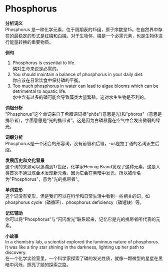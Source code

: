 # Phosphorus

**分析词义**  
Phosphorus 是一种化学元素，位于周期表的15组，原子序数是15。在自然界中存在的最稳定的形式是红磷和白磷。对于生物体，磷是一个必需元素，也是生物体进行能量转换的重要物质。

  

**例句**

  

1.  Phosphorus is essential to life.  
    磷对生命来说是必需的。
2.  You should maintain a balance of phosphorus in your daily diet.  
    你应该在日常饮食中保持磷的平衡。
3.  Too much phosphorus in water can lead to algae blooms which can be detrimental to aquatic life.  
    水中含有过多的磷可能会导致藻类大量繁殖，这对水生生物是不利的。

  

**词根分析**  
"Phosphorus"这个单词来自于希腊语词根"phōs"(意思是光)和"phoros"（意思是携带者），字面意思是“光的携带者”。这是因为白磷暴露在空气中会发出微弱的绿光。

  

**词缀分析**  
Phosphorus是一个闭合的形容词，没有前缀和后缀，-us是拉丁语的名词派生后缀。

  

**发展历史和文化背景**  
这个词的来源可以追溯到17世纪，化学家Hennig Brand发现了这种元素，这是人类首次不通过炼金术发现新元素。因为它会在黑暗中发光，所以被命名为"Phosphorus"，意为"光的携带者"。

  

**单词变形**  
这个词没有变形，但是我们可以在科学和日常生活中看到一些相关的词，如phosphorus cycle（磷循环）、phosphorus deficiency（磷短缺）等。

  

**记忆辅助**  
你可以将“Phosphorus”与“闪闪发光”联系起来，记忆它是光的携带者所代表的元素。

  

**小故事**  
In a chemistry lab, a scientist explored the luminous nature of phosphorus. It was like a tiny star shining in the darkness, lighting up her path to discovery.  
在一个化学实验室里，一个科学家探索了磷的发光性质，就像一颗微型的星星在黑暗中闪烁，照亮了她的探索之路。
